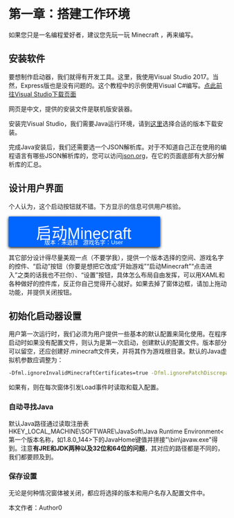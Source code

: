 # 第一章：搭建工作环境
如果您只是一名编程爱好者，建议您先玩一玩 Minecraft ，再来编写。

## 安装软件
要想制作启动器，我们就得有开发工具。这里，我使用Visual Studio 2017。当然，Express版也是没有问题的。这个教程中的示例使用Visual C#编写。[点此前往Visual Studio下载页面](http://www.visualstudio.com/zh-hans/downloads "访问Visual Studio官方网站以下载")

网页是中文，提供的安装文件是联机版安装器。

安装完Visual Studio，我们需要Java运行环境，请到[这里](https://java.com/zh_CN/download "访问Java官方网站以下载")选择合适的版本下载安装。

完成Java安装后，我们还需要选一个JSON解析库。对于不知道自己正在使用的编程语言有哪些JSON解析库的，您可以访问[json.org](https://www.json.org/json-zh.html)，在它的页面底部有大部分解析库的汇总。

## 设计用户界面
个人认为，这个启动按钮就不错。下方显示的信息可供用户核验。
<style>
.launchbtn {
  display: inline-block;
  border-radius: 2px;
  border: none;
  background-color: #0066ff;
  color: #FFFFFF;
  text-align: center;
  font-size: 36px;
  padding: 30px 3px 0px 0px;
  width: 350px;
  transition: all 0.3s cubic-bezier(0.6, 0.3, 0.4, 0.7);
  cursor: pointer;
  box-shadow: 0px 2px 6px #000000;
  line-height: 20px;
}
.launchbtn span{
  cursor: pointer;
  position: relative;
  right: 0;
  transition: all 0.3s cubic-bezier(0.6, 0.3, 0.4, 0.7);
}
.launchbtn span i{
  cursor: pointer;
  position: relative;
  left: 10px;
  font-size: 40px;
  transition: all 0.3s cubic-bezier(0.6, 0.3, 0.4, 0.7);
}
.launchbtn:hover{
  background-color: #00ccff;
  box-shadow: 0px 2px 10px #000000;
}
.launchbtn:hover span{
  right: 5px;
}
.launchbtn:hover span i{
  left: 20px;
}
.launchbtn:active{
  background-color: #0055ff;
  box-shadow: 0px 2px 4px #000000;
  transform: scale(0.98);
}
</style>
<button class='launchbtn'><span>启动Minecraft<i class='fa fa-angle-right'></i></span><br><font size=2>版本：未选择&nbsp;&nbsp;&nbsp;游戏名字：User</font></button>

其它部分设计得尽量美观一点（不要学我），提供一个版本选择的空间、游戏名字的控件、“启动”按钮（你要是想把它改成“开始游戏”“启动Minecraft”“点击进入”之类的话我也不拦你）、“设置”按钮，具体怎么布局自由发挥，可以用XAML和各种做好的控件库，反正你自己觉得开心就好。如果去掉了窗体边框，请加上拖动功能，并提供关闭按钮。

## 初始化启动器设置
用户第一次运行时，我们必须为用户提供一些基本的默认配置来简化使用。在程序启动时如果没有配置文件，则认为是第一次启动，创建默认的配置文件。版本部分可以留空，还应创建好.minecraft文件夹，并将其作为游戏根目录。默认的Java虚拟机参数应调整为：
``` bash
-Dfml.ignoreInvalidMinecraftCertificates=true -Dfml.ignorePatchDiscrepancies=true
```
如果有，则在每次窗体引发Load事件时读取和载入配置。

### 自动寻找Java
默认Java路径通过读取注册表HKEY_LOCAL_MACHINE\SOFTWARE\JavaSoft\Java Runtime Environment\<第一个版本名称，如1.8.0_144>下的JavaHome键值并拼接"\bin\javaw.exe"得到。注意**有JRE和JDK两种以及32位和64位的问题**，其对应的路径都是不同的，我们都要顾及到。

### 保存设置
无论是何种情况窗体被关闭，都应将选择的版本和用户名存入配置文件中。

本文作者：Author0

